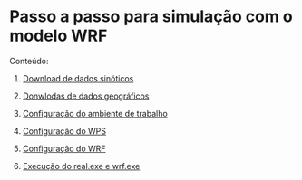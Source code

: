 
# Passo a passo para simulação com o modelo WRF

Conteúdo:

1. [Download de dados sinóticos](./)
2. [Donwlodas de dados geográficos]()
3. [Configuração do ambiente de trabalho]()
4. [Configuração do WPS]()

5. [Configuração do WRF]()

6. [Execução do real.exe e wrf.exe]()


